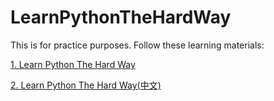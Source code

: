 # LearnPythonTheHardWay
This is for practice purposes. Follow these learning materials:

<a href="https://learnpythonthehardway.org/" target="_blank">1. Learn Python The Hard Way</a>

<a href="https://flyouting.gitbooks.io/learn-python-the-hard-way-cn/content/learn-python-the-hard-way-exercise1.html" target="_blank"> 2. Learn Python The Hard Way(中文)</a>
